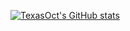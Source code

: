 [![TexasOct's GitHub stats](https://github-readme-stats.vercel.app/api?username=TexasOct)](https://github.com/TexasOct/github-readme-stats)


